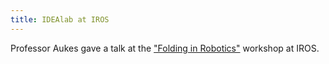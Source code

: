```yaml
---
title: IDEAlab at IROS
---
```

Professor Aukes gave a talk at the ["Folding in Robotics"](http://idealab.asu.edu/foldable_robotics/) workshop at IROS.
